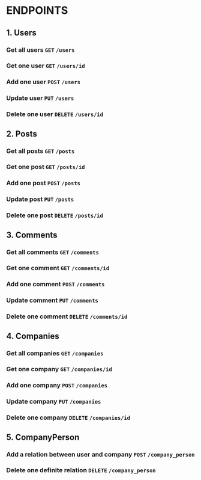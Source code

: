 # ENDPOINTS

## 1. Users
### Get all users `GET` `/users`
### Get one user `GET` `/users/id`
### Add one user `POST` `/users`
### Update user `PUT` `/users`
### Delete one user `DELETE` `/users/id`

## 2. Posts
### Get all posts `GET` `/posts`
### Get one post `GET` `/posts/id`
### Add one post `POST` `/posts`
### Update post `PUT` `/posts`
### Delete one post `DELETE` `/posts/id`

## 3. Comments
### Get all comments `GET` `/comments`
### Get one comment `GET` `/comments/id`
### Add one comment `POST` `/comments`
### Update comment `PUT` `/comments`
### Delete one comment `DELETE` `/comments/id`

## 4. Companies
### Get all companies `GET` `/companies`
### Get one company `GET` `/companies/id`
### Add one company `POST` `/companies`
### Update company `PUT` `/companies`
### Delete one company `DELETE` `/companies/id`

## 5. CompanyPerson
### Add a relation between user and company `POST` `/company_person`
### Delete one definite relation  `DELETE` `/company_person`